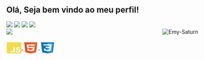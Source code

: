 ## **Olá, Seja bem vindo ao meu perfil!**

<div>
  <a href="https://t.me/Emilly_rose" target="_blank"><img src="https://img.shields.io/badge/Telegram-2CA5E0?style=for-the-badge&logo=telegram&logoColor=white" target="_blank"></a>
  <a href="https://discord.com/channels/@me" target="_blank"><img src="https://img.shields.io/badge/Discord-7289DA?style=for-the-badge&logo=discord&logoColor=white" target="_blank"></a>
  <a href="https://www.instagram.com/_emillyrose_/" target="_blank"><img src="https://img.shields.io/badge/Instagram-E4405F?style=for-the-badge&logo=instagram&logoColor=white"></a>
  <a href="https://www.linkedin.com/in/emillysrosa/" target="_blank"><img src="https://img.shields.io/badge/LinkedIn-0077B5?style=for-the-badge&logo=linkedin&logoColor=white"></a></div>

<img height="285em" align="right" alt="Emy-Saturn" src="https://cdn.discordapp.com/attachments/422583220790493185/888263680309989386/WG8Q.gif">
 <div>
  <a href="https://github.com/emillyrosa">
  <img height="180em" src="https://github-readme-stats.vercel.app/api?username=emillyrosa&show_icons=true&theme=github_dark&include_all_commits=true&count_private=true"/>
  <!– <img height="180em" src="https://github-readme-stats.vercel.app/api/top-langs/?username=emillyrosa&layout=compact&langs_count=7&theme=github_dark"/> 
</div>  

<div style="display: inline_block"><br>
  <img align="center" alt="Emy-Js" height="30" width="40" src="https://raw.githubusercontent.com/devicons/devicon/master/icons/javascript/javascript-plain.svg">
  <img align="center" alt="Emy-HTML" height="30" width="40" src="https://raw.githubusercontent.com/devicons/devicon/master/icons/html5/html5-original.svg">
  <img align="center" alt="Emy-CSS" height="30" width="40" src="https://raw.githubusercontent.com/devicons/devicon/master/icons/css3/css3-original.svg">
</div>
  
##  
 

 
